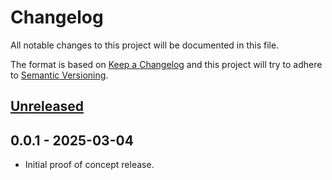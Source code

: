 # Changelog

All notable changes to this project will be documented in this file.

The format is based on [Keep a Changelog](https://keepachangelog.com/en/1.0.0/)
and this project will try to adhere to [Semantic Versioning](https://semver.org/spec/v2.0.0.html).

## [Unreleased]

## 0.0.1 - 2025-03-04

- Initial proof of concept release.

[Unreleased]: https://github.com/tasteee/godot-layout-node-3d/compare/v0.0.1...HEAD